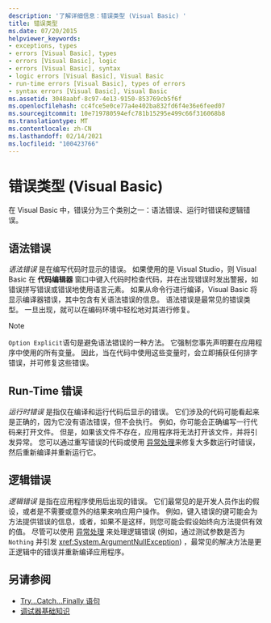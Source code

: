 ```yaml
---
description: '了解详细信息：错误类型 (Visual Basic) '
title: 错误类型
ms.date: 07/20/2015
helpviewer_keywords:
- exceptions, types
- errors [Visual Basic], types
- errors [Visual Basic], logic
- errors [Visual Basic], syntax
- logic errors [Visual Basic], Visual Basic
- run-time errors [Visual Basic], types of errors
- syntax errors [Visual Basic], Visual Basic
ms.assetid: 3048aabf-8c97-4e13-9150-853769cb5f6f
ms.openlocfilehash: cc4fce5e0ce77a4e402ba832fd6f4e36e6feed07
ms.sourcegitcommit: 10e719780594efc781b15295e499c66f316068b8
ms.translationtype: MT
ms.contentlocale: zh-CN
ms.lasthandoff: 02/14/2021
ms.locfileid: "100423766"
---
```

# <a name="error-types-visual-basic"></a>错误类型 (Visual Basic)

在 Visual Basic 中，错误分为三个类别之一：语法错误、运行时错误和逻辑错误。

## <a name="syntax-errors"></a>语法错误

 *语法错误* 是在编写代码时显示的错误。 如果使用的是 Visual Studio，则 Visual Basic 在 **代码编辑器** 窗口中键入代码时检查代码，并在出现错误时发出警报，如错误拼写错误或错误地使用语言元素。 如果从命令行进行编译，Visual Basic 将显示编译器错误，其中包含有关语法错误的信息。 语法错误是最常见的错误类型。 一旦出现，就可以在编码环境中轻松地对其进行修复。

> [!NOTE]
> `Option Explicit`语句是避免语法错误的一种方法。 它强制您事先声明要在应用程序中使用的所有变量。 因此，当在代码中使用这些变量时，会立即捕获任何排字错误，并可修复这些错误。

## <a name="run-time-errors"></a>Run-Time 错误

 *运行时错误* 是指仅在编译和运行代码后显示的错误。 它们涉及的代码可能看起来是正确的，因为它没有语法错误，但不会执行。 例如，你可能会正确编写一行代码来打开文件。 但是，如果该文件不存在，应用程序将无法打开该文件，并将引发异常。 您可以通过重写错误的代码或使用 [异常处理](../../language-reference/statements/try-catch-finally-statement.md)来修复大多数运行时错误，然后重新编译并重新运行它。
  
## <a name="logic-errors"></a>逻辑错误

 *逻辑错误* 是指在应用程序使用后出现的错误。 它们最常见的是开发人员作出的假设，或者是不需要或意外的结果来响应用户操作。 例如，键入错误的键可能会为方法提供错误的信息，或者，如果不是这样，则您可能会假设始终向方法提供有效的值。 尽管可以使用 [异常处理](../../language-reference/statements/try-catch-finally-statement.md) 来处理逻辑错误 (例如，通过测试参数是否为 `Nothing` 并引发 <xref:System.ArgumentNullException>) ，最常见的解决方法是更正逻辑中的错误并重新编译应用程序。

## <a name="see-also"></a>另请参阅

- [Try...Catch...Finally 语句](../../language-reference/statements/try-catch-finally-statement.md)
- [调试器基础知识](/visualstudio/debugger/debugger-feature-tour)
